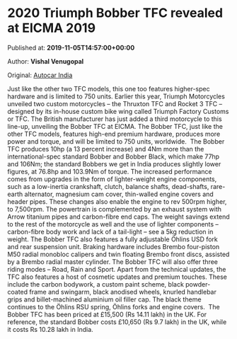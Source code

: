
# 2020 Triumph Bobber TFC revealed at EICMA 2019

Published at: **2019-11-05T14:57:00+00:00**

Author: **Vishal Venugopal**

Original: [Autocar India](https://www.autocarindia.com/bike-news/2020-triumph-bobber-tfc-reveiled-at-eicma-2019-414763)

Just like the other two TFC models, this one too features higher-spec hardware and is limited to 750 units.
Earlier this year, Triumph Motorcycles unveiled two custom motorcycles – the Thruxton TFC and Rocket 3 TFC – designed by its in-house custom bike wing called Triumph Factory Customs or TFC. The British manufacturer has just added a third motorcycle to this line-up, unveiling the Bobber TFC at EICMA. The Bobber TFC, just like the other TFC models, features high-end premium hardware, produces more power and torque, and will be limited to 750 units, worldwide. 
The Bobber TFC produces 10hp (a 13 percent increase) and 4Nm more than the international-spec standard Bobber and Bobber Black, which make 77hp and 106Nm; the standard Bobbers we get in India produces slightly lower figures, at 76.8hp and 103.9Nm of torque. The increased performance comes from upgrades in the form of lighter-weight engine components, such as a low-inertia crankshaft, clutch, balance shafts, dead-shafts, rare-earth alternator, magnesium cam cover, thin-walled engine covers and header pipes. These changes also enable the engine to rev 500rpm higher, to 7,500rpm. The powertrain is complemented by an exhaust system with Arrow titanium pipes and carbon-fibre end caps.
The weight savings extend to the rest of the motorcycle as well and the use of lighter components – carbon-fibre body work and lack of a tail-light – see a 5kg reduction in weight. The Bobber TFC also features a fully adjustable Öhlins USD fork and rear suspension unit. Braking hardware includes Brembo four-piston M50 radial monobloc calipers and twin floating Brembo front discs, assisted by a Brembo radial master cylinder. The Bobber TFC will also offer three riding modes – Road, Rain and Sport.
Apart from the technical updates, the TFC also features a host of cosmetic updates and premium touches. These include the carbon bodywork, a custom paint scheme, black powder-coated frame and swingarm, black anodised wheels, knurled handlebar grips and billet-machined aluminium oil filler cap. The black theme continues to the Öhlins RSU spring, Öhlins forks and engine covers. 
The Bobber TFC has been priced at £15,500 (Rs 14.11 lakh) in the UK. For reference, the standard Bobber costs £10,650 (Rs 9.7 lakh) in the UK, while it costs Rs 10.28 lakh in India.
 
